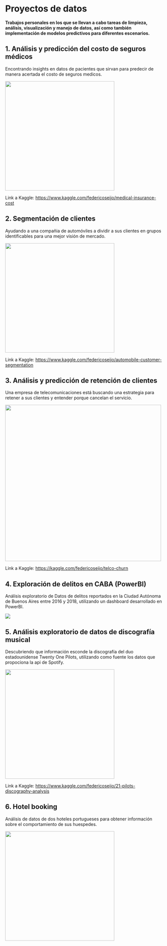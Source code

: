 # Proyectos de datos

**Trabajos personales en los que se llevan a cabo tareas de limpieza, análisis, visualización y manejo de datos, así como también implementación de modelos predictivos para  diferentes escenarios.**

## 1. Análisis y predicción del costo de seguros médicos

Encontrando insights en datos de pacientes que sirvan para predecir de manera acertada el costo de seguros medicos.

<img src="https://i.ibb.co/b5FKvWf/assss2.jpg" width="350" />

Link a Kaggle: https://www.kaggle.com/federicoseijo/medical-insurance-cost

## 2. Segmentación de clientes

Ayudando a una compañia de automóviles a dividir a sus clientes en grupos identificables para una mejor visión de mercado.

<img src="https://i.ibb.co/KDTzBcm/assss.jpg" width="350" />

Link a Kaggle: https://www.kaggle.com/federicoseijo/automobile-customer-segmentation

## 3. Análisis y predicción de retención de clientes

Una empresa de telecomunicaciones está buscando una estrategia para retener a sus clientes y entender porque cancelan el servicio.

<img src="https://i.ibb.co/JpQMdBR/mama.png" width="500" />

Link a Kaggle: https://kaggle.com/federicoseijo/telco-churn

## 4. Exploración de delitos en CABA (PowerBI)

Análisis exploratorio de Datos de delitos reportados en la Ciudad Autónoma de Buenos Aires entre 2016 y 2018, utilizando un dashboard desarrollado en PowerBI.

<img src="https://media3.giphy.com/media/61Vn3cpxYkJAzsiqNb/giphy.gif?cid=790b76111bd15f95e9a25abf592fb270e26cc12332216e3e&rid=giphy.gif&ct=g"/>

## 5. Análisis exploratorio de datos de discografía musical

Descubriendo que información esconde la discografía del duo estadounidense Twenty One Pilots, utilizando como fuente los datos que propociona la api de Spotify.

<img src="https://i.ibb.co/B474Fcz/FAQKPRMWYAU3n9-H.jpg" width="350"/>

Link a Kaggle: https://www.kaggle.com/federicoseijo/21-pilots-discography-analysis

## 6. Hotel booking

Análisis de datos de dos hoteles portugueses para obtener información sobre el comportamiento de sus huespedes.

<img src="https://i.ibb.co/Qjt6cNX/descarga.png" width="350"/>


